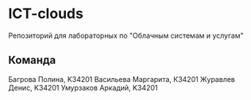 # ICT-clouds
Репозиторий для лабораторных по "Облачным системам и услугам"

## Команда
Багрова Полина,	K34201
Васильева Маргарита,	К34201
Журавлев Денис,	K34201
Умурзаков Аркадий,	K34201
